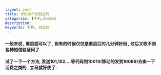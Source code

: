 ```yaml
---
layout: post  
title: 手机收不到验证码  
categories: [手机,验证码]  
description:    
keywords: 手机, 验证码  
---
```


#### 一般来说 , 重启就可以了 , 但有的时候仅仅是重启后的几分钟好用 , 过后又收不到各种短信验证码了.

#### 试了一下一个方法, 发送101,102....等代码到10010(移动的发到10086)去查一下话费之类的 , 立马就好使了.

